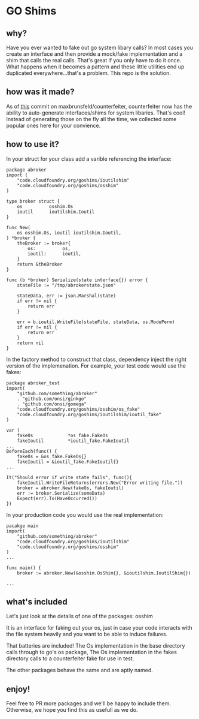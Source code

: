 # GO Shims

## why?
Have you ever wanted to fake out go system libary calls? In most cases you create an interface and then provide a mock/fake implementation and a shim that calls the real calls. That's great if you only have to do it once. What happens when it becomes a pattern and these little utilities end up duplicated everywhere...that's a problem. This repo is the solution.

## how was it made?
As of [this](https://github.com/maxbrunsfeld/counterfeiter/commit/c2f4a41282ca1e8652d0b534450f021380b1bf39) commit on maxbrunsfeld/counterfeiter, counterfeiter now has the ability to auto-generate interfaces/shims for system libaries. That's cool! Instead of generating those on the fly all the time, we collected some popular ones here for your convience. 

## how to use it?
In your struct for your class add a varible referencing the interface:
```
package abroker
import (
	"code.cloudfoundry.org/goshims/ioutilshim"
	"code.cloudfoundry.org/goshims/osshim"
)

type broker struct {
	os          osshim.Os
	ioutil      ioutilshim.Ioutil
}

func New(
	os osshim.Os, ioutil ioutilshim.Ioutil,
) *broker {
	theBroker := broker{
		os:          os,
		ioutil:      ioutil,
	}
	return &theBroker
}

func (b *broker) Serialize(state interface{}) error {
	stateFile := "/tmp/abrokerstate.json"

	stateData, err := json.Marshal(state)
	if err != nil {
		return err
	}

	err = b.ioutil.WriteFile(stateFile, stateData, os.ModePerm)
	if err != nil {
		return err
	}
	return nil
}

```
In the factory method to construct that class, dependency inject the right version of the implemenation.
For example, your test code would use the fakes:
```
package abroker_test
import(
	"github.com/something/abroker"
	. "github.com/onsi/ginkgo"
	. "github.com/onsi/gomega"
	"code.cloudfoundry.org/goshims/osshim/os_fake"
	"code.cloudfoundry.org/goshims/ioutilshim/ioutil_fake"
)

var (
	fakeOs             *os_fake.FakeOs
	fakeIoutil         *ioutil_fake.FakeIoutil
... 
BeforeEach(func() {
	fakeOs = &os_fake.FakeOs{}
	fakeIoutil = &ioutil_fake.FakeIoutil{}
...

It("Should error if write state fails", func(){
	fakeIoutil.WriteFileReturns(errors.New("Error writing file."))
	broker = abroker.New(fakeOs, fakeIoutil)
	err := broker.Serialize(someData)
	Expect(err).To(HaveOccurred())
})
```
In your production code you would use the real implementation:
```
pacakge main
import(
	"github.com/something/abroker"
	"code.cloudfoundry.org/goshims/ioutilshim"
	"code.cloudfoundry.org/goshims/osshim"
)
...

func main() {
	broker := abroker.New(&osshim.OsShim{}, &ioutilshim.IoutilShim{})

...

```

## what's included

Let's just look at the details of one of the packages: osshim

It is an interface for faking out your os, just in case your code interacts with the file system heavily and you want to be able to induce failures.

That batteries are included!
The Os implementation in the base directory calls through to go's os package,
The Os implementation in the fakes directory calls to a counterfeiter fake for use in test.

The other packages behave the same and are aptly named.

## enjoy!
Feel free to PR more packages and we'll be happy to include them. Otherwise, we hope you find this as usefull as we do.
